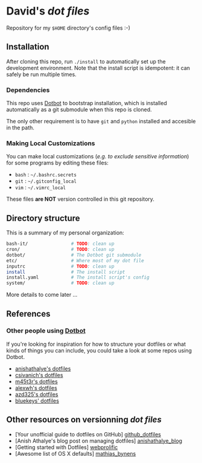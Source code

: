 # David's _dot files_
Repository for my `$HOME` directory's config files :-)


## Installation
After cloning this repo, run `./install` to automatically set up the development environment.
Note that the install script is idempotent: it can safely be run multiple times.

### Dependencies
This repo uses [Dotbot][dotbot] to bootstrap installation, which is installed automatically as a git submodule when this repo is cloned.

The only other requirement is to have `git` and `python` installed and accesible in the path.

### Making Local Customizations
You can make local customizations (_e.g. to exclude sensitive information_) for some programs by editing these files:

- `bash` : `~/.bashrc.secrets`
- `git` : `~/.gitconfig_local`
- `vim` : `~/.vimrc_local`

These files **are NOT** version controlled in this git repository.



## Directory structure
This is a summary of my personal organization:
```bash
bash-it/                # TODO: clean up
cron/                   # TODO: clean up
dotbot/                 # The Dotbot git submodule
etc/                    # Where most of my dot file
inputrc                 # TODO: clean up
install                 # The install script 
install.yaml            # The install script's config
system/                 # TODO: clean up
```
More details to come later ...


## References

### Other people using [Dotbot][dotbot]

If you're looking for inspiration for how to structure your dotfiles or what kinds of things you can include, you could take a look at some repos using Dotbot.

- [anishathalye's dotfiles][anishathalye_dotfiles]
- [csivanich's dotfiles][csivanich_dotfiles]
- [m45t3r's dotfiles][m45t3r_dotfiles]
- [alexwh's dotfiles][alexwh_dotfiles]
- [azd325's dotfiles][azd325_dotfiles]
- [bluekeys' dotfiles][bluekeys_dotfiles]


## Other resources on versionning _dot files_
- [Your unofficial guide to dotfiles on GitHub] [github_dotfiles]
- [Anish Athalye's blog post on managing dotfiles] [anishathalye_blog]
- [Getting started with Dotfiles] [webprolific]
- [Awesome list of OS X defaults] [mathias_bynens]


[dotbot]: https://github.com/anishathalye/dotbot
[fork]: https://github.com/anishathalye/dotfiles_template/fork
[anishathalye_dotfiles]: https://github.com/anishathalye/dotfiles
[csivanich_dotfiles]: https://github.com/csivanich/dotfiles
[m45t3r_dotfiles]: https://github.com/m45t3r/dotfiles
[alexwh_dotfiles]: https://github.com/alexwh/dotfiles
[azd325_dotfiles]: https://github.com/Azd325/dotfiles
[bluekeys_dotfiles]: https://github.com/bluekeys/.dotfiles
[github_dotfiles]: https://dotfiles.github.io/
[anishathalye_blog]:  http://www.anishathalye.com/2014/08/03/managing-your-dotfiles/
[webprolific]: https://medium.com/@webprolific/getting-started-with-dotfiles-43c3602fd789
[mathias_bynens]: https://github.com/mathiasbynens/dotfiles
